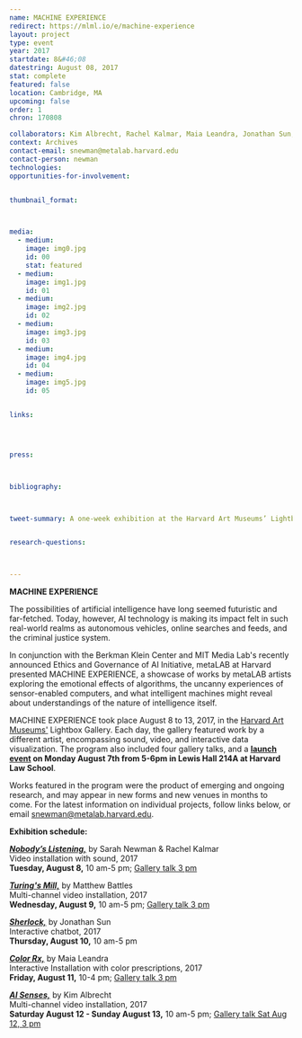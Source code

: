 ```yaml
---
name: MACHINE EXPERIENCE
redirect: https://mlml.io/e/machine-experience
layout: project
type: event
year: 2017
startdate: 8&#46;08
datestring: August 08, 2017
stat: complete
featured: false
location: Cambridge, MA
upcoming: false
order: 1
chron: 170808

collaborators: Kim Albrecht, Rachel Kalmar, Maia Leandra, Jonathan Sun,
context: Archives
contact-email: snewman@metalab.harvard.edu
contact-person: newman
technologies: 
opportunities-for-involvement:


thumbnail_format:



media:
  - medium:
    image: img0.jpg
    id: 00
    stat: featured
  - medium:
    image: img1.jpg
    id: 01 
  - medium:
    image: img2.jpg
    id: 02
  - medium:
    image: img3.jpg
    id: 03
  - medium:
    image: img4.jpg
    id: 04
  - medium:
    image: img5.jpg
    id: 05


links:




press:



bibliography:



tweet-summary: A one-week exhibition at the Harvard Art Museums’ Lightbox Gallery asks where artificial intelligence is headed—and how art can help us explore the world we are making.


research-questions:



---
```

**MACHINE EXPERIENCE**

The possibilities of artificial intelligence have long seemed futuristic and far-fetched. Today, however, AI technology is making its impact felt in such real-world realms as autonomous vehicles, online searches and feeds, and the criminal justice system. 

In conjunction with the Berkman Klein Center and MIT Media Lab's recently announced Ethics and Governance of AI Initiative, metaLAB at Harvard presented MACHINE EXPERIENCE, a showcase of works by metaLAB artists exploring the emotional effects of algorithms, the uncanny experiences of sensor-enabled computers, and what intelligent machines might reveal about understandings of the nature of intelligence itself.

MACHINE EXPERIENCE took place August 8 to 13, 2017, in the [Harvard Art Museums'](http://www.harvardartmuseums.org/) Lightbox Gallery. Each day, the gallery featured work by a different artist, encompassing sound, video, and interactive data visualization. The program also included four gallery talks, and a **[launch event](https://cyber.harvard.edu/events/2017/08/AIArt) on Monday August 7th from 5-6pm in Lewis Hall 214A at Harvard Law School**. 

Works featured in the program were the product of emerging and ongoing research, and may appear in new forms and new venues in months to come. For the latest information on individual projects, follow links below, or email [snewman@metalab.harvard.edu](mailto:snewman@metalab.harvard.edu). 

**Exhibition schedule:**

[***Nobody’s Listening,***](../lb_nobodyslistening) by Sarah Newman & Rachel Kalmar<br />
Video installation with sound, 2017<br />
**Tuesday, August 8,** 10 am-5 pm; [Gallery talk 3 pm](http://www.harvardartmuseums.org/visit/calendar/lightbox-gallery-talk-artificial-intelligence-in-art-and-design-2)

[***Turing's Mill,***](../lb_turingsmill) by Matthew Battles<br />
Multi-channel video installation, 2017<br />
**Wednesday, August 9,** 10 am-5 pm; [Gallery talk 3 pm](http://www.harvardartmuseums.org/visit/calendar/lightbox-gallery-talk-artificial-intelligence-in-art-and-design-1)

[***Sherlock,***](../lb_sherlock) by Jonathan Sun<br />
Interactive chatbot, 2017<br />
**Thursday, August 10,** 10 am-5 pm

[***Color Rx,***](../lb_colorrx) by Maia Leandra<br />
Interactive Installation with color prescriptions, 2017<br />
**Friday, August 11,** 10-4 pm; [Gallery talk 3 pm](http://www.harvardartmuseums.org/visit/calendar/lightbox-gallery-talk-artificial-intelligence-in-art-and-design-3)

[***AI Senses,***](../lb_aisenses) by Kim Albrecht<br />
Multi-channel video installation, 2017<br />
**Saturday August 12 - Sunday August 13,** 10 am-5 pm; [Gallery talk Sat Aug 12, 3 pm](http://www.harvardartmuseums.org/visit/calendar/lightbox-gallery-talk-artificial-intelligence-in-art-and-design)
